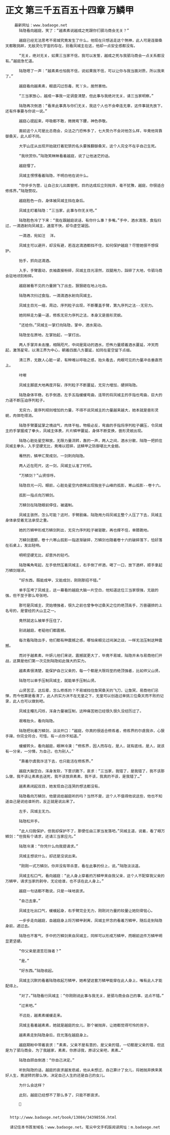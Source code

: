 # 正文 第三千五百五十四章 万鳞甲
        最新网址：www.badaoge.net
          陆隐看向越庭，笑了：“越素素说越成之死跟你们驷马商会无关？”
      
          越庭已经无法思考不易城究竟发生了什么，他现在只想送走这个煞神，此人可是连御桑天都敢挑衅，无敌灵化宇宙的存在，别看凤城主在这，他却一点安全感都没有。
      
          “无关，绝对无关，如果三当家不信，我可以发誓，越成之死与我驷马商会一点关系都没有。”越庭急忙道。
      
          陆隐嗯了一声：“越素素也怕我不信，说如果我不信，可以让你与我当面对质，所以我来了。”
      
          越庭看向越素素，眼底闪过怨毒，死丫头，居然害他。
      
          “三当家放心，越成一事我一定调查清楚，但此事与我绝对无关，请三当家明察。”
      
          陆隐再次倒酒：“看来此事真与你们无关，我这个人也不会牵连无辜，这件事就先放下，还有件事要与你说一说。”
      
          越庭心提起来，呼吸都不敢，微微弯下腰，神色恭敬。
      
          面前这个人可是比总商会，众法之门恐怖多了，七大势力不会对他怎么样，毕竟他背靠御桑天，此人却不同。
      
          大宇山庄从出现开始就打着犯禁的名头要推翻御桑天，这个人完全不在乎自己生死。
      
          “我欣赏你。”陆隐笑眯眯看着越庭，说了让他迷茫的话。
      
          越庭懵了。
      
          凤城主愣愣看着陆隐，不明白他在说什么。
      
          “你步步为营，让自己女儿出面替死，目的达成后立刻抛弃，毫不犹豫，越庭，你很适合修炼界。”陆隐赞叹。
      
          越庭脸色一白，身体被凤城主挡在身后。
      
          凤城主盯着陆隐：“三当家，此事与你无关吧。”
      
          陆隐脸色冷了下来：“我在跟越庭说话，有你什么事？多嘴。”手中，酒水滴落，食指扫过，一滴酒射向凤城主，速度不快，却令虚空凝固。
      
          一滴酒，宛如汪  洋。
      
          凤城主可以避开，却没有避，若连这滴酒都挡不住，如何保护越庭？尽管她很不想保护。
      
          抬手，抓向这滴酒。
      
          入手，手臂震动，衣袖直接粉碎，凤城主目光凛然，双腿用力，踩碎了大地，令驷马商会驻地顷刻粉碎。
      
          越庭被看不见的力量掀飞了出去，狠狠砸在地上吐血。
      
          陆隐再次扫过食指，一滴滴酒水射向凤城主。
      
          凤城主目光一缩，周边，序列粒子出现，不断覆盖手臂，第九序列之法--无穷力。
      
          她同样走力量一道，修炼无穷力序列之法，本身又是兽形灵蜕。
      
          “还给你。”凤城主一掌打向陆隐，掌中，酒水晃动。
      
          陆隐坐在原地，左掌抬起，一掌打出。
      
          两人手掌并未击撞，相隔咫尺，中间是晃动的酒水，恐怖力量顺着酒水蔓延，冲天而起，激荡星穹，以清江界为中心，朝着四面八方蔓延，如同在星空留下点缀。
      
          清江界，无数人心脏一紧，有种难以呼吸之感，抬头看去，肉眼可见的力量冲击垂直而上。
      
          咔嚓
      
          凤城主脚底大地再度开裂，序列粒子不断蔓延，无穷力增加，硬拼陆隐。
      
          陆隐身体平稳，右手倒酒，左手五指缓缓弯曲，连带的将凤城主的手指也弯曲，巨大的力道不断压迫序列粒子。
      
          无穷力，是序列规则增加的力量，不得不说凤城主的力量越来越大，她本就是兽形灵蜕，肉体吃得消。
      
          陆隐手臂蔓延掌之境战气，肉体干枯，物极必反，弯曲的手指将序列粒子碾压，令凤城主的手掌握成了拳头，凤城主体表，片片鳞甲蔓延，身体不断变换，兽形灵蜕出现。
      
          陆隐心脏处星空释放，无限力量流转，轰的一声，两人之间，酒水分散，陆隐一把抓住凤城主拳头，入手坚硬无比，竟难以捏碎，这鳞甲之防御堪比大金翅。
      
          蓦然的，鳞甲汇聚成剑，一剑刺向陆隐。
      
          两人近在咫尺，这一剑，凤城主认准了时机。
      
          “万鳞剑？”山贤惊呼。
      
          陆隐目光一闪，眼前，心脏处星空内依稀出现独坐于山峰的孤影，寒山孤影--卷十六。
      
          孤影一指点向万鳞剑。
      
          万鳞剑在陆隐眼前停住，被遏制。
      
          凤城主骇然，怎么可能？这时，手臂剧痛，陆隐用力将凤城主整个人压了下去，凤城主身体承受着无法承受之重。
      
          她的万鳞甲形成万鳞剑刺出，无穷力序列粒子被驱散，再也撑不住，单膝跪地。
      
          万鳞剑震颤，卷十六寒山孤影一指逐渐破碎，万鳞剑也随着卷十六的破碎落下，恰好落在石桌上，发出轻响。
      
          明明坚硬无比，却意外的轻巧。
      
          陆隐嘴角弯起，左手依然压着凤城主，右手倒了杯酒，喝了一口，放下酒杯，顺手拿起万鳞剑端详。
      
          “好东西，既能成甲，又能成剑，刚刚那招不错。”
      
          单手压垮了凤城主，这一幕看的越庭大脑一片空白，他知道这位三当家很强，无敌的强，但不至于那么夸张吧。
      
          那可是凤城主，灵始境强者，很久之前也曾争夺过桑天之位的绝顶高手，万兽疆排的上名号的，是曾经的大山主之一。
      
          竟然就这么被单手压住了。
      
          别说越庭，老韬他们都震撼。
      
          每次看陆隐出手，他们都有种震撼之感，哪怕亲眼见过间渊之战，一样无法压制这种震撼。
      
          而对于越素素，叶妍儿他们来说，震撼就更大了，毕竟不易城，陆隐并未与易商他们开战，这算是他们第一次见到陆隐如此强大的实力。
      
          越素素很清楚，能保护自己父亲的，每一个都是大限将至的绝顶强者，比如师父山贤。
      
          陆隐可以单手压制凤城主，就能单手压制山贤。
      
          山贤苦涩，这后辈，怎么修炼的？不易城挡住詹冥桑天的飞刀，让詹冥，易商他们忌惮，而今他算是看清了，此人的实力决不在无皇之下，无皇可以创造过单挑三位桑天而不败的记录，此人也可以做到吧。
      
          凤城主瞳孔闪烁，浑身力量被压制，这种痛苦她已经很久很久没经历过了。
      
          艰难抬头，看向陆隐。
      
          陆隐把玩着万鳞剑，淡淡开口：“越庭，你真的很适合修炼者，修炼界的尔虞我诈，心狠手辣，你完全符合，可惜，有一点你不知道。”
      
          缓缓转头，看向越庭，眼神冷漠：“修炼界，因人而存在，是人，就有底线，是人，就该有一分亲，一分情，为自己，也为别人。”
      
          “靠着尔虞我诈活下去，也只能活在修炼界。”
      
          越庭大脑空白，浑身发软，下意识跪下，哀求：“三当家，我错了，是我错了，我不该那么做，我不该让素素去送死，我不该放弃素素，我不该，我真的不该，是我错了…”
      
          越素素闭起双目，她发现自己连哭的想法都没有。
      
          陆隐看向万鳞剑，他是说给越庭听的吗？当然不是，这个人不值得他说这些，他也不知道自己是说给谁听的，反正就是说出来了。
      
          左手，凤城主无力。
      
          陆隐松开手。
      
          “此人归我保护，但我却保护不了，那便任由三家当发落吧。”凤城主道，说着，看了眼万鳞剑：“但我有个请求，还请三当家应允。”
      
          陆隐冷漠：“你凭什么向我提请求。”
      
          凤城主想说什么，却还是没说出来。
      
          “刚刚一式万鳞剑，你并没有带杀意，看在此事的份上，说。”陆隐淡淡道。
      
          凤城主松口气，看向越庭：“此人身上穿着的万鳞甲来自我父亲，这个人不配穿我父亲的万鳞甲，请求当家的剥夺，无论给谁，也不该在此人身上。”
      
          越庭一句话都不敢说，只是一味地哀求。
      
          “自己去拿。”
      
          凤城主吐出口气，缓缓起身，右手臂完全无力，刚刚对力量的较量让她刻骨铭心。
      
          一步步走向越庭，自越庭身上将万鳞甲剥离，凤城主怀念的看着万鳞甲，随后走到陆隐身前，递过去。
      
          陆隐也不客气，手中的万鳞剑来自凤城主，同样可以形成万鳞甲，而眼前这件万鳞甲明显更坚硬。
      
          “你父亲是渡苦厄强者？”
      
          “是。”
      
          “好东西。”陆隐收起。
      
          凤城主沉默的看着陆隐收起万鳞甲，她希望这套万鳞甲能穿在此人身上，唯有此人才能配得上。
      
          “对了。”陆隐看行凤城主：“你刚刚说此事与我无关，是驷马商会自己的事，这点不错。”
      
          “过来吧。”
      
          不远处，越素素缓缓走来。
      
          凤城主看着越素素，她就是越庭的女儿，那个被抛弃，让她都觉得可怜的孩子。
      
          越素素走到陆隐身后，目光落在越庭身上。
      
          越庭期盼中带着哀求：“素素，父亲不是有意的，是父亲的错，一切都是父亲的错，但这是为了驷马商会，为了我越家，素素，你原谅我，原谅父亲吧，素素…”
      
          陆隐自顾自倒酒：“你自己决定。”
      
          听到陆隐的话，越庭的哀求越发悲戚，他从未想过，自己算计了女儿，将她抛弃换来美好人生，竟逆转的那么快，决定自己人生的还是自己的女儿。
      
          为什么会这样？
      
          此刻，越庭已经想不了那么多了，只能不断哀求。
      
          
      
      
      http://www.badaoge.net/book/13084/34398556.html
      
      请记住本书首发域名：www.badaoge.net。笔尖中文手机版阅读网址：m.badaoge.net